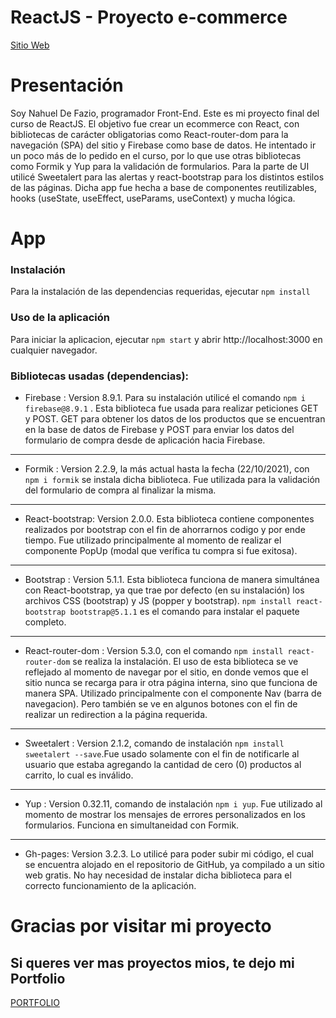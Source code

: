 # ReactJS - Proyecto e-commerce

[Sitio Web](https://nahueldefazio.github.io/ecommerce-De_Fazio/)

# Presentación

Soy Nahuel De Fazio, programador Front-End. Este es mi proyecto final del curso de ReactJS. El objetivo fue crear un
ecommerce con React, con bibliotecas de carácter obligatorias como React-router-dom para la navegación (SPA) del sitio y
Firebase como base de datos. He intentado ir un poco más de lo pedido en el curso, por lo que use otras bibliotecas como
Formik y Yup para la validación de formularios. Para la parte de UI utilicé Sweetalert para las alertas y
react-bootstrap para los distintos estilos de las páginas. Dicha app fue hecha a base de componentes reutilizables,
hooks (useState, useEffect, useParams, useContext) y mucha lógica.

# App

### Instalación

Para la instalación de las dependencias requeridas, ejecutar `npm install`

### Uso de la aplicación

Para iniciar la aplicacion, ejecutar `npm start` y abrir http://localhost:3000 en cualquier navegador.

### Bibliotecas usadas (dependencias):

- Firebase : Version 8.9.1. Para su instalación utilicé el comando `npm i firebase@8.9.1` . Esta biblioteca fue usada
  para realizar peticiones GET y POST. GET para obtener los datos de los productos que se encuentran en la base de datos
  de Firebase y POST para enviar los datos del formulario de compra desde de aplicación hacia Firebase.

- ---

- Formik : Version 2.2.9, la más actual hasta la fecha (22/10/2021), con `npm i formik` se instala dicha biblioteca. Fue
  utilizada para la validación del formulario de compra al finalizar la misma.

- ---

- React-bootstrap: Version 2.0.0. Esta biblioteca contiene componentes realizados por bootstrap con el fin de ahorrarnos
  codigo y por ende tiempo. Fue utilizado principalmente al momento de realizar el componente PopUp (modal que verífica
  tu compra si fue exitosa).

- ---

- Bootstrap : Version 5.1.1. Esta biblioteca funciona de manera simultánea con React-bootstrap, ya que trae por
  defecto (en su instalación) los archivos CSS (bootstrap) y JS (popper y bootstrap).
  `npm install react-bootstrap bootstrap@5.1.1` es el comando para instalar el paquete completo.

- ---

- React-router-dom : Version 5.3.0, con el comando `npm install react-router-dom` se realiza la instalación. El uso de
  esta biblioteca se ve reflejado al momento de navegar por el sitio, en donde vemos que el sitio nunca se recarga para
  ir otra página interna, sino que funciona de manera SPA. Utilizado principalmente con el componente Nav (barra de
  navegacion). Pero también se ve en algunos botones con el fin de realizar un redirection a la página requerida.

- ---

- Sweetalert : Version 2.1.2, comando de instalación `npm install sweetalert --save`.Fue usado solamente con el fin de
  notificarle al usuario que estaba agregando la cantidad de cero (0) productos al carrito, lo cual es inválido.

- ---

- Yup : Version 0.32.11, comando de instalación `npm i yup`. Fue utilizado al momento de mostrar los mensajes de errores
  personalizados en los formularios. Funciona en simultaneidad con Formik.

- ---

- Gh-pages: Version 3.2.3. Lo utilicé para poder subir mi código, el cual se encuentra alojado en el repositorio de
  GitHub, ya compilado a un sitio web gratis. No hay necesidad de instalar dicha biblioteca para el correcto funcionamiento
  de la aplicación.

# Gracias por visitar mi proyecto 

## Si queres ver mas proyectos mios, te dejo mi Portfolio 
[PORTFOLIO](https://nahueldefazio.github.io/Portfolio/)





